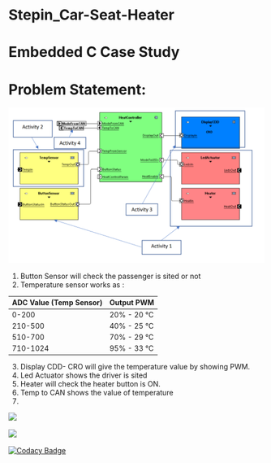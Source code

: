 # Stepin_Car-Seat-Heater
# Embedded C Case Study

# Problem Statement: 
![activity_list](https://github.com/nuPURohit/Embedded_C_LTTS/blob/main/simulation/activity_list.png)
1. Button Sensor will check the passenger is sited or not
2. Temperature sensor works as :

ADC Value (Temp Sensor)| Output PWM
----------|----------
0-200 | 20% - 20 °C
210-500 | 40% - 25 °C
510-700 | 70% - 29 °C
710-1024 | 95% - 33 °C

3. Display CDD- CRO will give the temperature value by 
showing PWM.
4. Led Actuator shows the driver is sited 
5. Heater will check the heater button is ON.
6. Temp to CAN shows the value of temperature
7. 
![](https://www.code-inspector.com/project/28857/score/svg)

![](https://www.code-inspector.com/project/28857/status/svg)

[![Codacy Badge](https://app.codacy.com/project/badge/Grade/c6dcd198d1694d7185c04b145c9f93d6)](https://www.codacy.com/gh/SHIRDI222/Stepin_Car-Seat-Heater/dashboard?utm_source=github.com&amp;utm_medium=referral&amp;utm_content=SHIRDI222/Stepin_Car-Seat-Heater&amp;utm_campaign=Badge_Grade)
